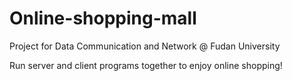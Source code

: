 # Online-shopping-mall
Project for Data Communication and Network @ Fudan University

Run server and client programs together to enjoy online shopping!
